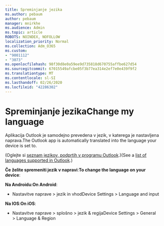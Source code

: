 ```yaml
---
title: Spreminjanje jezika
ms.author: pebaum
author: pebaum
manager: mnirkhe
ms.audience: Admin
ms.topic: article
ROBOTS: NOINDEX, NOFOLLOW
localization_priority: Normal
ms.collection: Adm_O365
ms.custom:
- "9001112"
- "3073"
ms.openlocfilehash: 98f30d8e0a59ee9d735818d670755affbe627d54
ms.sourcegitcommit: 67015549afcbe05f3b77ea314e2ef7e0e439f9f2
ms.translationtype: MT
ms.contentlocale: sl-SI
ms.lasthandoff: 02/26/2020
ms.locfileid: "42286302"
---
```

# <a name="change-my-language"></a><span data-ttu-id="ae460-102">Spreminjanje jezika</span><span class="sxs-lookup"><span data-stu-id="ae460-102">Change my language</span></span>

<span data-ttu-id="ae460-103">Aplikacija Outlook je samodejno prevedena v jezik, v katerega je nastavljena naprava.</span><span class="sxs-lookup"><span data-stu-id="ae460-103">The Outlook app is automatically translated into the language your device is set to.</span></span> 

<span data-ttu-id="ae460-104">(Oglejte si [seznam jezikov, podprtih v programu Outlook](https://acompli.helpshift.com/a/outlook/?s=general-questions&f=in-which-languages-is-your-app-translated).)</span><span class="sxs-lookup"><span data-stu-id="ae460-104">(See a [list of languages supported in Outlook](https://acompli.helpshift.com/a/outlook/?s=general-questions&f=in-which-languages-is-your-app-translated).)</span></span> 

<span data-ttu-id="ae460-105">**Če želite spremeniti jezik v napravi**:</span><span class="sxs-lookup"><span data-stu-id="ae460-105">**To change the language on your device**:</span></span> 

<span data-ttu-id="ae460-106">**Na Androidu**:</span><span class="sxs-lookup"><span data-stu-id="ae460-106">**On Android**:</span></span> 

- <span data-ttu-id="ae460-107">Nastavitve naprave > jezik in vhod</span><span class="sxs-lookup"><span data-stu-id="ae460-107">Device Settings > Language and input</span></span> 

<span data-ttu-id="ae460-108">**Na IOS**:</span><span class="sxs-lookup"><span data-stu-id="ae460-108">**On iOS**:</span></span> 

- <span data-ttu-id="ae460-109">Nastavitve naprave > splošno > jezik & regija</span><span class="sxs-lookup"><span data-stu-id="ae460-109">Device Settings > General > Language & Region</span></span> 

